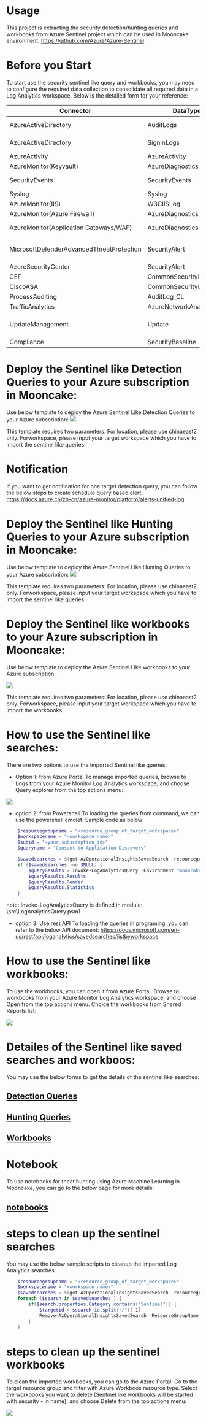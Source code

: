 # Usage
This project is extracting the security detection/hunting queries and workbooks from Azure Sentinel project which can be used in Mooncake environment:
https://github.com/Azure/Azure-Sentinel

# Before you Start
To start use the security sentinel like query and workbooks, you may need to configure the required data collection to consolidate all required data in a Log Analytics workspace. 
Below is the detailed form for your reference: 

**Connector** | **DataType** | **How to Enable**
----------- | ----------- | --------------
AzureActiveDirectory | AuditLogs | https://docs.azure.cn/zh-cn/active-directory/reports-monitoring/howto-integrate-activity-logs-with-log-analytics
AzureActiveDirectory | SigninLogs | https://docs.azure.cn/zh-cn/active-directory/reports-monitoring/howto-integrate-activity-logs-with-log-analytics
AzureActivity | AzureActivity | https://docs.azure.cn/zh-cn/azure-monitor/platform/diagnostic-settings
AzureMonitor(Keyvault) | AzureDiagnostics |	https://docs.azure.cn/zh-cn/azure-monitor/insights/azure-key-vault
SecurityEvents | SecurityEvents | https://docs.azure.cn/zh-cn/security-center/security-center-enable-data-collection#data-collection-tier
Syslog | Syslog | https://docs.microsoft.com/en-us/azure/sentinel/connect-syslog
AzureMonitor(IIS) | W3CIISLog |	https://docs.azure.cn/zh-cn/azure-monitor/platform/data-sources-iis-logs
AzureMonitor(Azure Firewall) | AzureDiagnostics| https://docs.microsoft.com/en-us/azure/firewall/firewall-diagnostics
AzureMonitor(Application Gateways/WAF) | AzureDiagnostics | https://docs.azure.cn/zh-cn/application-gateway/application-gateway-diagnostics#enable-logging-through-the-azure-portal
MicrosoftDefenderAdvancedThreatProtection | SecurityAlert | VM side: https://docs.azure.cn/zh-cn/security/fundamentals/antimalware Azure Security Center side: https://docs.azure.cn/zh-cn/security-center/security-center-enable-data-collection
AzureSecurityCenter | SecurityAlert | https://docs.azure.cn/zh-cn/security-center/security-center-enable-data-collection
CEF | CommonSecurityLog | https://docs.microsoft.com/en-us/azure/sentinel/connect-common-event-format
CiscoASA | CommonSecurityLog | https://docs.microsoft.com/en-us/azure/sentinel/connect-common-event-format
ProcessAuditing	| AuditLog_CL | https://msticpy.readthedocs.io/en/latest/data_acquisition/CollectingLinuxAuditLogs.html
TrafficAnalytics | AzureNetworkAnalytics_CL	| https://docs.azure.cn/zh-cn/network-watcher/traffic-analytics
UpdateManagement | Update | https://docs.azure.cn/zh-cn/automation/update-management/update-mgmt-overview or https://docs.azure.cn/zh-cn/security-center/security-center-enable-data-collection
Compliance | SecurityBaseline | https://docs.azure.cn/zh-cn/security-center/security-center-enable-data-collection


# Deploy the Sentinel like Detection Queries to your Azure subscription in Mooncake:
Use below template to deploy the Azure Sentinel Like Detection Queries to your Azure subscription:
<a href="https://portal.azure.cn/#create/Microsoft.Template/uri/https%3A%2F%2Fraw.githubusercontent.com%2FSimonXin%2Fsentinel-like-queries-for-mooncake%2Fmaster%2Fquery%2FSentinel-Insight-Detection.json" target="_blank">
    <img src="http://azuredeploy.net/deploybutton.png"/>
</a>

This template requires two parameters:
For location, please use chinaeast2 only.
Forworkspace, please input your target workspace which you have to import the sentinel like queries. 

# Notification
If you want to get notification for one target detection query, you can follow the below steps to create schedule query based alert.
https://docs.azure.cn/zh-cn/azure-monitor/platform/alerts-unified-log


# Deploy the Sentinel like Hunting Queries to your Azure subscription in Mooncake:
Use below template to deploy the Azure Sentinel Like Hunting Queries to your Azure subscription:
<a href="https://portal.azure.cn/#create/Microsoft.Template/uri/https%3A%2F%2Fraw.githubusercontent.com%2FSimonXin%2Fsentinel-like-queries-for-mooncake%2Fmaster%2Fquery%2FSentinel-Insight-Hunting.json" 
target="_blank">
    <img src="http://azuredeploy.net/deploybutton.png"/>
</a>


This template requires two parameters:
For location, please use chinaeast2 only.
Forworkspace, please input your target workspace which you have to import the sentinel like queries. 


# Deploy the Sentinel like workbooks to your Azure subscription in Mooncake:

Use below template to deploy the Azure Sentinel Like workbooks to your Azure subscription:

<a href="https://portal.azure.cn/#create/Microsoft.Template/uri/https%3A%2F%2Fraw.githubusercontent.com%2FSimonXin%2Fsentinel-like-queries-for-mooncake%2Fmaster%2Fworkbook%2Fworkbook_template.json" 
target="_blank">
    <img src="http://azuredeploy.net/deploybutton.png"/>
</a>


This template requires two parameters:
For location, please use chinaeast2 only.
Forworkspace, please input your target workspace which you have to import the workbooks. 

# How to use the Sentinel like searches:

There are two options to use the imported Sentinel like queries:

* Option 1: from Azure Portal 
To manage  imported queries, browse to Logs from your Azure Monitor Log Analytics workspace, and choose Query explorer from the top actions menu:

![](https://github.com/simonxin/sentinel-like-queries-for-mooncake/blob/master/image/savedsearches.png)

* option 2: from Powershell
To loading the queries from command, we can use the powershell cmdlet. Sample code as below: 

```PowerShell
    $resourcegroupname = "<resource_group_of_target_workspace>"
    $workspacename = "<workspace_name>"
    $subid = "<your_subscription_id>"
    $queryname = "Consent to Application Discovery"

    $savedsearches = $(get-AzOperationalInsightsSavedSearch -resourcegroupname $resourcegroupname -workspacename $workspacename).value | where {$_.properties.displayName -eq $queryname}
    if ($savedsearches -ne $NULL) {
		$queryResults = Invoke-LogAnalyticsQuery -Environment "mooncake" -querytype "query" -WorkspaceName $workspacename -SubscriptionId $subid -ResourceGroup $resourcegroupname -Query $savedsearches.properties.query -IncludeRender -IncludeStatistics
	    $queryResults.Results
        $queryResults.Render
		$queryResults.Statistics	
    }
```

note: Invoke-LogAnalyticsQuery is defined in module: \src\LogAnalyticsQuery.psm1

* option 3: Use rest API
To loading the queries in programing, you can refer to the below API document: 
https://docs.microsoft.com/en-us/rest/api/loganalytics/savedsearches/listbyworkspace


# How to use the Sentinel like workbooks:
To use the workbooks, you can open it from Azure Portal. Browse to workbooks from your Azure Monitor Log Analytics workspace, and choose Open from the top actions menu. Choice the workbooks from Shared Reports list:

![](https://github.com/simonxin/sentinel-like-queries-for-mooncake/blob/master/image/workbooks.png)


# Detailes of the Sentinel like saved searches and workboos:
You may use the below forms to get the details of the sentinel like searches:
## [Detection Queries](query/detectionquery.csv)
## [Hunting Queries](query/huntingquery.csv)
## [Workbooks](workbook/workbookmetadata.csv)

# Notebook
To use notebooks for theat hunting using Azure Machine Learning in Mooncake, you can go to the below page for more details: 
## [notebooks](https://github.com/simonxin/sentinel-like-notebooks-for-mooncake)


# steps to clean up the sentinel searches
You may use the below sample scripts to cleanup the imported Log Analytics searches: 

```PowerShell
    $resourcegroupname = "<resource_group_of_target_workspace>"
    $workspacename = "<workspace_name>"
    $savedsearches = $(get-AzOperationalInsightsSavedSearch -resourcegroupname $resourcegroupname -workspacename $workspacename).value
    foreach ($search in $savedsearches ) {
        if($search.properties.Category.contains("Sentinel")) {
            $targetid = $search.id.split("/")[-1] 
            Remove-AzOperationalInsightsSavedSearch -ResourceGroupName $resourcegroupname -WorkspaceName $workspacename -SavedSearchId $targetid
        }
    }
```


# steps to clean up the sentinel workbooks
To clean the imported workbooks, you can go to the Azure Portal. Go to the target resource group and filter with Azure Workboos resource type. Select the workbooks you want to delete (Sentinel like workbooks will be started with security - in name), and choose Delete from the top actions menu:

![](https://github.com/simonxin/sentinel-like-queries-for-mooncake/blob/master/image/workbookresource.png)



